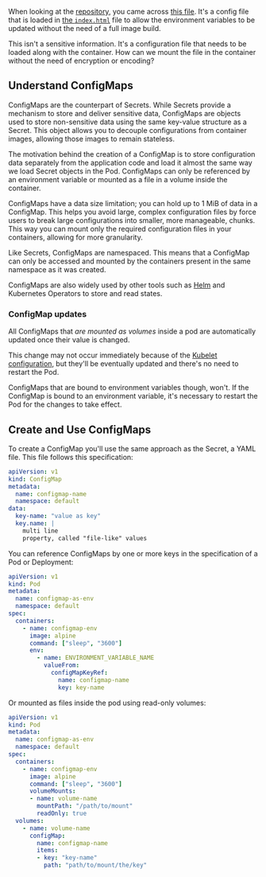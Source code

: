 When looking at the [repository](https://github.com/Azure-Samples/aks-contoso-ships-sample), you came across [this file](https://github.com/Azure-Samples/aks-contoso-ships-sample/blob/434beca73f7bf5504c0e8d38890daace66f7723f/frontend/src/config.js). It's a config file that is loaded in [the `index.html`](https://github.com/Azure-Samples/aks-contoso-ships-sample/blob/f1b1796da12b714fb7ea2a1c807e0e15b0b2abbb/frontend/public/index.html#L5) file to allow the environment variables to be updated without the need of a full image build.

This isn't a sensitive information. It's a configuration file that needs to be loaded along with the container. How can we mount the file in the container without the need of encryption or encoding?

## Understand ConfigMaps

ConfigMaps are the counterpart of Secrets. While Secrets provide a mechanism to store and deliver sensitive data, ConfigMaps are objects used to store non-sensitive data using the same key-value structure as a Secret. This object allows you to decouple configurations from container images, allowing those images to remain stateless.

The motivation behind the creation of a ConfigMap is to store configuration data separately from the application code and load it almost the same way we load Secret objects in the Pod. ConfigMaps can only be referenced by an environment variable or mounted as a file in a volume inside the container.

ConfigMaps have a data size limitation; you can hold up to 1 MiB of data in a ConfigMap. This helps you avoid large, complex configuration files by force users to break large configurations into smaller, more manageable, chunks. This way you can mount only the required configuration files in your containers, allowing for more granularity.

Like Secrets, ConfigMaps are namespaced. This means that a ConfigMap can only be accessed and mounted by the containers present in the same namespace as it was created.

ConfigMaps are also widely used by other tools such as [Helm](https://helm.sh) and Kubernetes Operators to store and read states.

### ConfigMap updates

All ConfigMaps that *are mounted as volumes* inside a pod are automatically updated once their value is changed.

This change may not occur immediately because of the [Kubelet configuration](https://kubernetes.io/docs/concepts/configuration/configmap/#mounted-configmaps-are-updated-automatically), but they'll be eventually updated and there's no need to restart the Pod.

ConfigMaps that are bound to environment variables though, won't. If the ConfigMap is bound to an environment variable, it's necessary to restart the Pod for the changes to take effect.

## Create and Use ConfigMaps

To create a ConfigMap you'll use the same approach as the Secret, a YAML file. This file follows this specification:

```yaml
apiVersion: v1
kind: ConfigMap
metadata:
  name: configmap-name
  namespace: default
data:
  key-name: "value as key"
  key.name: |
    multi line
    property, called "file-like" values
```

You can reference ConfigMaps by one or more keys in the specification of a Pod or Deployment:

```yaml
apiVersion: v1
kind: Pod
metadata:
  name: configmap-as-env
  namespace: default
spec:
  containers:
    - name: configmap-env
      image: alpine
      command: ["sleep", "3600"]
      env:
        - name: ENVIRONMENT_VARIABLE_NAME
          valueFrom:
            configMapKeyRef:
              name: configmap-name
              key: key-name
```

Or mounted as files inside the pod using read-only volumes:

```yaml
apiVersion: v1
kind: Pod
metadata:
  name: configmap-as-env
  namespace: default
spec:
  containers:
    - name: configmap-env
      image: alpine
      command: ["sleep", "3600"]
      volumeMounts:
      - name: volume-name
        mountPath: "/path/to/mount"
        readOnly: true
  volumes:
    - name: volume-name
      configMap:
        name: configmap-name
        items:
        - key: "key-name"
          path: "path/to/mount/the/key"
```
